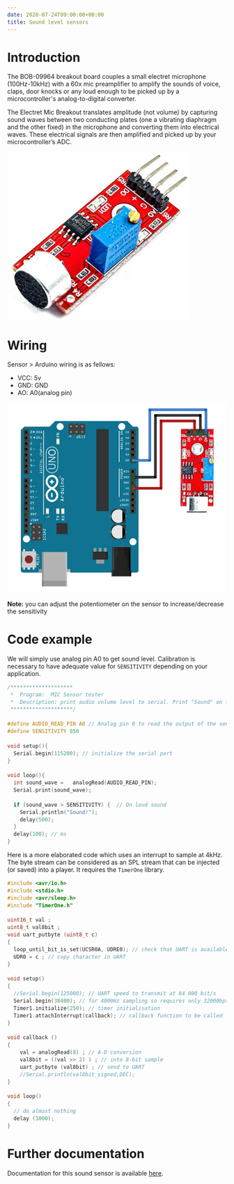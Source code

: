 ```yaml
---
date: 2020-07-24T09:00:00+00:00
title: Sound level sensors
---
```


# Introduction

The BOB-09964 breakout board couples a small electret microphone (100Hz-10kHz) with 
a 60x mic preamplifier to amplify the sounds of voice, claps, door knocks or any loud enough to be picked 
up by a microcontroller's analog-to-digital converter.

The Electret Mic Breakout translates amplitude (not volume) by capturing sound waves between two conducting 
plates (one a vibrating diaphragm and the other fixed) in the microphone and converting them into 
electrical waves. These electrical signals are then amplified and picked up by your microcontroller’s ADC.

![microphone](img/microphone.jpg)

# Wiring

Sensor > Arduino wiring is as fellows:

  - VCC: 5v
  - GND: GND
  - AO: A0(analog pin)

![microphone](img/wiring.jpg)

**Note:** you can adjust the potentiometer on the sensor to increase/decrease the sensitivity

# Code example

We will simply use analog pin A0 to get sound level. Calibration is necessary to have adequate value for `SENSITIVITY` depending on your application.

```c
/********************
 *  Program:  MIC Sensor tester
 *  Description: print audio volume level to serial. Print "Sound" on loud sound.
 ********************/

#define AUDIO_READ_PIN A0 // Analog pin 0 to read the output of the sensor
#define SENSITIVITY 850  

void setup(){
  Serial.begin(115200); // initialize the serial port
}

void loop(){
  int sound_wave =   analogRead(AUDIO_READ_PIN);
  Serial.print(sound_wave);
  
  if (sound_wave > SENSITIVITY) {  // On loud sound
    Serial.println("Sound!");
    delay(500);
  }  
  delay(100); // ms
}
```

Here is a more elaborated code which uses an interrupt to sample at 4kHz. The byte stream can be considered as an SPL stream that can be injected (or saved) into a player. It requires the `TimerOne` library.

```c
#include <avr/io.h>
#include <stdio.h>
#include <avr/sleep.h>
#include "TimerOne.h"

uint16_t val ;
uint8_t val8bit ;
void uart_putbyte (uint8_t c)
{
  loop_until_bit_is_set(UCSR0A, UDRE0); // check that UART is available
  UDR0 = c ; // copy character in UART
}

void setup()
{
  //Serial.begin(125000); // UART speed to transmit at 64 000 bit/s
  Serial.begin(38400); // for 4000Hz sampling so requires only 32000bps
  Timer1.initialize(250); // timer initialisation
  Timer1.attachInterrupt(callback); // callback function to be called
}

void callback ()
{
    val = analogRead(8) ; // A-D conversion
    val8bit = ((val >> 2) ) ; // into 8-bit sample
    uart_putbyte (val8bit) ; // send to UART
    //Serial.println(val8bit_signed,DEC);
}

void loop()
{
  // do almost nothing
  delay (1000);
}
```

# Further documentation

Documentation for this sound sensor is available [here](http://cdn.sparkfun.com/datasheets/Sensors/Sound/CEM-C9745JAD462P2.54R.pdf).

